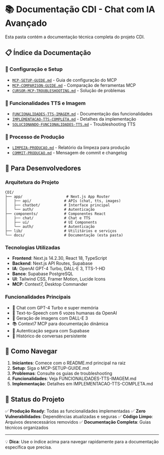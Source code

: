 # 📚 Documentação CDI - Chat com IA Avançado

Esta pasta contém a documentação técnica completa do projeto CDI.

## 📋 Índice da Documentação

### 🔧 Configuração e Setup
- [`MCP-SETUP-GUIDE.md`](MCP-SETUP-GUIDE.md) - Guia de configuração do MCP
- [`MCP-COMPARISON-GUIDE.md`](MCP-COMPARISON-GUIDE.md) - Comparação de ferramentas MCP
- [`CURSOR-MCP-TROUBLESHOOTING.md`](CURSOR-MCP-TROUBLESHOOTING.md) - Solução de problemas

### 🎵 Funcionalidades TTS e Imagem
- [`FUNCIONALIDADES-TTS-IMAGEM.md`](FUNCIONALIDADES-TTS-IMAGEM.md) - Documentação das funcionalidades
- [`IMPLEMENTACAO-TTS-COMPLETA.md`](IMPLEMENTACAO-TTS-COMPLETA.md) - Detalhes da implementação
- [`SOLUCIONANDO-FUNCIONALIDADES-TTS.md`](SOLUCIONANDO-FUNCIONALIDADES-TTS.md) - Troubleshooting TTS

### 🧹 Processo de Produção
- [`LIMPEZA-PRODUCAO.md`](LIMPEZA-PRODUCAO.md) - Relatório da limpeza para produção
- [`COMMIT-PRODUCAO.md`](COMMIT-PRODUCAO.md) - Mensagem de commit e changelog

## 🚀 Para Desenvolvedores

### Arquitetura do Projeto
```
CDI/
├── app/                    # Next.js App Router
│   ├── api/               # APIs (chat, tts, images)
│   ├── chatbot/           # Interface principal
│   └── auth/              # Autenticação
├── components/            # Componentes React
│   ├── chat/              # Chat e TTS
│   ├── ui/                # UI Components
│   └── auth/              # Autenticação
├── lib/                   # Utilitários e serviços
└── docs/                  # Documentação (esta pasta)
```

### Tecnologias Utilizadas
- **Frontend**: Next.js 14.2.30, React 18, TypeScript
- **Backend**: Next.js API Routes, Supabase
- **IA**: OpenAI GPT-4 Turbo, DALL-E 3, TTS-1-HD
- **Banco**: Supabase PostgreSQL
- **UI**: Tailwind CSS, Framer Motion, Lucide Icons
- **MCP**: Context7, Desktop Commander

### Funcionalidades Principais
- 🤖 Chat com GPT-4 Turbo e super memória
- 🎵 Text-to-Speech com 6 vozes humanas da OpenAI
- 🎨 Geração de imagens com DALL-E 3
- 📚 Context7 MCP para documentação dinâmica
- 🔐 Autenticação segura com Supabase
- 💾 Histórico de conversas persistente

## 📖 Como Navegar

1. **Iniciantes**: Comece com o README.md principal na raiz
2. **Setup**: Siga o MCP-SETUP-GUIDE.md
3. **Problemas**: Consulte os guias de troubleshooting
4. **Funcionalidades**: Veja FUNCIONALIDADES-TTS-IMAGEM.md
5. **Implementação**: Detalhes em IMPLEMENTACAO-TTS-COMPLETA.md

## 🎯 Status do Projeto

✅ **Produção Ready**: Todas as funcionalidades implementadas
✅ **Zero Vulnerabilidades**: Dependências atualizadas e seguras
✅ **Código Limpo**: Arquivos desnecessários removidos
✅ **Documentação Completa**: Guias técnicos organizados

---

💡 **Dica**: Use o índice acima para navegar rapidamente para a documentação específica que precisa. 